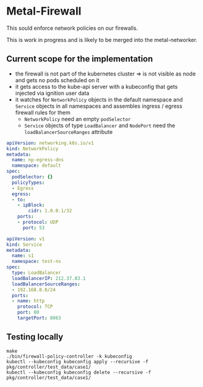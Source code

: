 # Metal-Firewall

This sould enforce network policies on our firewalls.

This is work in progress and is likely to be merged into the metal-networker.

## Current scope for the implementation
- the firewall is not part of the kubernetes cluster
    => is not visible as node and gets no pods scheduled on it
- it gets access to the kube-api server with a kubeconfig that gets injected via ignition user data
- it watches for `NetworkPolicy` objects in the default namespace  and `Service` objects in all namespaces and assembles ingress / egress firewall rules for them
    - `NetworkPolicy` need an empty `podSelector`
    - `Service` objects of type `LoadBalancer` and `NodePort` need the `loadBalancerSourceRanges` attribute

```yaml
apiVersion: networking.k8s.io/v1
kind: NetworkPolicy
metadata:
  name: np-egress-dns
  namespace: default
spec:
  podSelector: {}
  policyTypes:
  - Egress
  egress:
  - to:
    - ipBlock:
        cidr: 1.0.0.1/32
    ports:
    - protocol: UDP
      port: 53

```

```yaml
apiVersion: v1
kind: Service
metadata:
  name: s1
  namespace: test-ns
spec:
  type: LoadBalancer
  loadBalancerIP: 212.37.83.1
  loadBalancerSourceRanges:
  - 192.168.0.0/24
  ports:
  - name: http
    protocol: TCP
    port: 80
    targetPort: 8063
```

## Testing locally

```
make
./bin/firewall-policy-controller -k kubeconfig
kubectl --kubeconfig kubeconfig apply --recursive -f pkg/controller/test_data/case1/
kubectl --kubeconfig kubeconfig delete --recursive -f pkg/controller/test_data/case1/
```
